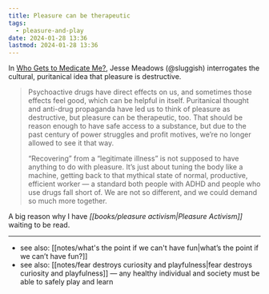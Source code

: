 ```yaml
---
title: Pleasure can be therapeutic
tags:
  - pleasure-and-play
date: 2024-01-28 13:36
lastmod: 2024-01-28 13:36
---
```

In [Who Gets to Medicate Me?](https://sluggish.substack.com/p/who-gets-to-medicate-me), Jesse Meadows (@sluggish) interrogates the cultural, puritanical idea that pleasure is destructive.

> Psychoactive drugs have direct effects on us, and sometimes those effects feel good, which can be helpful in itself. Puritanical thought and anti-drug propaganda have led us to think of pleasure as destructive, but pleasure can be therapeutic, too. That should be reason enough to have safe access to a substance, but due to the past century of power struggles and profit motives, we’re no longer allowed to see it that way. 
> 
> “Recovering” from a “legitimate illness” is not supposed to have anything to do with pleasure. It’s just about tuning the body like a machine, getting back to that mythical state of normal, productive, efficient worker — a standard both people with ADHD and people who use drugs fall short of. We are not so different, and we could demand so much more together.

A big reason why I have *[[books/pleasure activism|Pleasure Activism]]* waiting to be read.

---
- see also: [[notes/what's the point if we can't have fun|what’s the point if we can’t have fun?]]
- see also: [[notes/fear destroys curiosity and playfulness|fear destroys curiosity and playfulness]] — any healthy individual and society must be able to safely play and learn